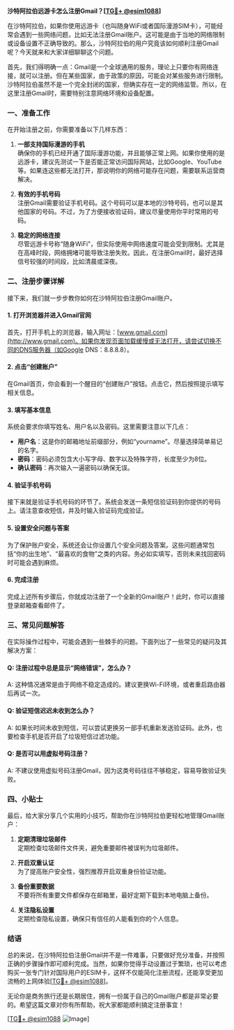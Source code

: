 **沙特阿拉伯远游卡怎么注册Gmail？[[TG💪+ @esim1088](https://t.me/s/esim1088)]**

在沙特阿拉伯，如果你使用远游卡（也叫随身WiFi或者国际漫游SIM卡），可能经常会遇到一些网络问题，比如无法注册Gmail账户。这可能是由于当地的网络限制或设备设置不正确导致的。那么，沙特阿拉伯的用户究竟该如何顺利注册Gmail呢？今天就来和大家详细聊聊这个问题。

首先，我们得明确一点：Gmail是一个全球通用的服务，理论上只要你有网络连接，就可以注册。但在某些国家，由于政策的原因，可能会对某些服务进行限制。沙特阿拉伯虽然不是一个完全封闭的国家，但确实存在一定的网络监管。所以，在这里注册Gmail时，需要特别注意网络环境和设备配置。

### 一、准备工作

在开始注册之前，你需要准备以下几样东西：

1. **一部支持国际漫游的手机**  
   确保你的手机已经开通了国际漫游功能，并且能够正常上网。如果你使用的是远游卡，建议先测试一下是否能正常访问国际网站，比如Google、YouTube等。如果连这些都无法打开，那说明你的网络可能存在问题，需要联系运营商解决。

2. **有效的手机号码**  
   注册Gmail需要验证手机号码。这个号码可以是本地的沙特号码，也可以是其他国家的号码。不过，为了方便接收验证码，建议尽量使用你平时常用的号码。

3. **稳定的网络连接**  
   尽管远游卡号称“随身WiFi”，但实际使用中网络速度可能会受到限制。尤其是在高峰时段，网络拥堵可能导致注册失败。因此，在注册Gmail时，最好选择信号较强的时间段，比如清晨或深夜。

### 二、注册步骤详解

接下来，我们就一步步教你如何在沙特阿拉伯注册Gmail账户。

#### 1. 打开浏览器并进入Gmail官网

首先，打开手机上的浏览器，输入网址：[www.gmail.com](http://www.gmail.com)。如果你发现页面加载缓慢或无法打开，请尝试切换不同的DNS服务器（如Google DNS：8.8.8.8）。

#### 2. 点击“创建账户”

在Gmail首页，你会看到一个醒目的“创建账户”按钮。点击它，然后按照提示填写相关信息。

#### 3. 填写基本信息

系统会要求你填写姓名、用户名以及密码。这里需要注意以下几点：
- **用户名**：这是你的邮箱地址前缀部分，例如“yourname”。尽量选择简单易记的名字。
- **密码**：密码必须包含大小写字母、数字以及特殊字符，长度至少为8位。
- **确认密码**：再次输入一遍密码以确保无误。

#### 4. 验证手机号码

接下来就是验证手机号码的环节了。系统会发送一条短信验证码到你提供的号码上。请注意查收短信，并及时输入验证码完成验证。

#### 5. 设置安全问题与答案

为了保护账户安全，系统还会让你设置几个安全问题及答案。这些问题通常包括“你的出生地”、“最喜欢的食物”之类的内容。务必如实填写，否则未来找回密码时可能会遇到麻烦。

#### 6. 完成注册

完成上述所有步骤后，你就成功注册了一个全新的Gmail账户！此时，你可以直接登录邮箱查看邮件了。

### 三、常见问题解答

在实际操作过程中，可能会遇到一些棘手的问题。下面列出了一些常见的疑问及其解决方案：

#### Q: 注册过程中总是显示“网络错误”，怎么办？

A: 这种情况通常是由于网络不稳定造成的。建议更换Wi-Fi环境，或者重启路由器后再试一次。

#### Q: 验证短信迟迟未收到怎么办？

A: 如果长时间未收到短信，可以尝试更换另一部手机重新发送验证码。此外，也要检查手机是否开启了垃圾短信过滤功能。

#### Q: 是否可以用虚拟号码注册？

A: 不建议使用虚拟号码注册Gmail，因为这类号码往往不够稳定，容易导致验证失败。

### 四、小贴士

最后，给大家分享几个实用的小技巧，帮助你在沙特阿拉伯更轻松地管理Gmail账户：

1. **定期清理垃圾邮件**  
   定期检查垃圾邮件文件夹，避免重要邮件被误判为垃圾邮件。

2. **开启双重认证**  
   为了提高账户安全性，强烈推荐开启双重身份验证功能。

3. **备份重要数据**  
   不要将所有重要文件都保存在邮箱里，最好定期下载到本地电脑上备份。

4. **关注隐私设置**  
   定期检查隐私设置，确保只有信任的人能看到你的个人信息。

### 结语

总的来说，在沙特阿拉伯注册Gmail并不是一件难事，只要做好充分准备，并按照正确的步骤操作即可顺利完成。当然，如果你觉得手动设置过于繁琐，也可以考虑购买一张专门针对国际用户的ESIM卡，这样不仅能简化注册流程，还能享受更加流畅的上网体验[[TG💪+ @esim1088](https://t.me/s/esim1088)]。

无论你是商务旅行还是长期居住，拥有一份属于自己的Gmail账户都是非常必要的。希望这篇文章对你有所帮助，祝大家都能顺利搞定注册事宜！

[[TG💪+ @esim1088](https://t.me/s/esim1088) ![Image](https://i.postimg.cc/4NQfJmqS/Snipaste-2025-05-13-00-14-12.png)]